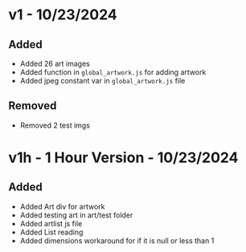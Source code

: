 # v1 - 10/23/2024
## Added
- Added 26 art images
- Added function in `global_artwork.js` for adding artwork
- Added jpeg constant var in `global_artwork.js` file
## Removed
- Removed 2 test imgs
# v1h - 1 Hour Version - 10/23/2024
## Added
- Added Art div for artwork
- Added testing art in art/test folder
- Added artlist js file
- Added List reading
- Added dimensions workaround for if it is null or less than 1